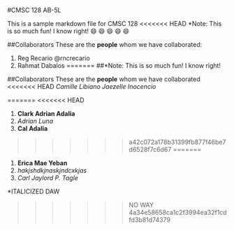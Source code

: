 #CMSC 128 AB-5L

This is a sample markdown file for CMSC 128
<<<<<<< HEAD
*Note: This is so much fun! I know right!
:smile: :smile: :smile: :smile: :smile: 

##Collaborators
These are the **people** whom we have collaborated:
1. Reg Recario @rncrecario
2. Rahmat Dabalos
=======
##*Note: This is so much fun! I know right!

##Collaborators
These are the **people** whom we have collaborated
<<<<<<< HEAD
*Camille Libiano*
*Jaezelle Inocencio*

=======
<<<<<<< HEAD
1. **Clark Adrian Adalia**
2. *Adrian Luna*
3. __Cal Adalia__ 
>>>>>>> a42c072a178b31399fb877f46be7d6528f7c6d67
=======
1. **Erica Mae Yeban**
2. *hakjshdkjnaskjndcxkjas*
3. *Carl Jaylord P. Tagle*


*ITALICIZED DAW
>>>>>>> NO WAY
>>>>>>> 4a34e58658ca1c2f3994ea32f1cdfd3b81d74379
